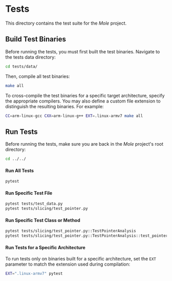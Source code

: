 # Tests
This directory contains the test suite for the *Mole* project.
## Build Test Binaries
Before running the tests, you must first built the test binaries. Navigate to the tests data directory:
```bash
cd tests/data/
```
Then, compile all test binaries:
```bash
make all
```
To cross-compile the test binaries for a specific target architecture, specify the appropriate compilers. You may also define a custom file extension to distinguish the resulting binaries. For example:
```bash
CC=arm-linux-gcc CXX=arm-linux-g++ EXT=.linux-armv7 make all
```
## Run Tests
Before running the tests, make sure you are back in the *Mole* project's root directory:
```bash
cd ../../
```
#### Run All Tests
```bash
pytest
```
#### Run Specific Test File
```bash
pytest tests/test_data.py
pytest tests/slicing/test_pointer.py
```
#### Run Specific Test Class or Method
```bash
pytest tests/slicing/test_pointer.py::TestPointerAnalysis
pytest tests/slicing/test_pointer.py::TestPointerAnalysis::test_pointer_analysis_01
```
#### Run Tests for a Specific Architecture
To run tests only on binaries built for a specific architecture, set the `EXT` parameter to match the extension used during compilation:
```bash
EXT=".linux-armv7" pytest
```